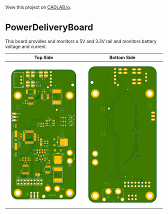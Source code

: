 View this project on [CADLAB.io](https://cadlab.io/node/755). 

# PowerDeliveryBoard

This board provides and monitors a 5V and 3.3V rail and monitors battery voltage and current.

Top Side|Bottom Side
:-------------------------:|:-------------------------:
![Top Side](/pictures/top.png?raw=true)|![Bottom Side](/pictures/bot.png?raw=true)



